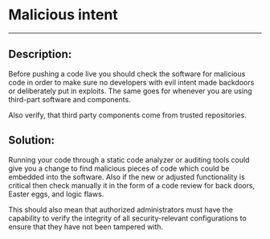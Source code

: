 # Malicious intent
-------

## Description:

Before pushing a code live you should check the software for malicious code in order to
make sure no developers with evil intent made backdoors or deliberately put in exploits.
The same goes for whenever you are using third-part software and components.

Also verify, that third party components come from trusted repositories.


## Solution:

Running your code through a static code analyzer or auditing tools could give you a change
to find malicious pieces of code which could be embedded into the software.
Also if the new or adjusted functionality is critical then check manually it in the form
of a code review for back doors, Easter eggs, and logic flaws.

This should also mean that authorized administrators must have the capability to verify the integrity of
all security-relevant configurations to ensure that they have not been tampered with.
